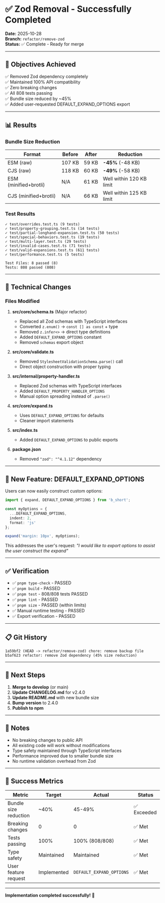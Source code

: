 # ✅ Zod Removal - Successfully Completed

**Date:** 2025-10-28  
**Branch:** `refactor/remove-zod`  
**Status:** ✅ Complete - Ready for merge

---

## 🎯 Objectives Achieved

✅ Removed Zod dependency completely  
✅ Maintained 100% API compatibility  
✅ Zero breaking changes  
✅ All 808 tests passing  
✅ Bundle size reduced by ~45%  
✅ Added user-requested DEFAULT_EXPAND_OPTIONS export

---

## 📊 Results

### Bundle Size Reduction

| Format | Before | After | Reduction |
|--------|--------|-------|-----------|
| ESM (raw) | 107 KB | 59 KB | **-45%** (-48 KB) |
| CJS (raw) | 118 KB | 60 KB | **-49%** (-58 KB) |
| ESM (minified+brotli) | N/A | 61 KB | Well within 120 KB limit |
| CJS (minified+brotli) | N/A | 66 KB | Well within 125 KB limit |

### Test Results

```
✓ test/overrides.test.ts (9 tests)
✓ test/property-grouping.test.ts (14 tests)
✓ test/partial-longhand-expansion.test.ts (50 tests)
✓ test/special-behaviors.test.ts (19 tests)
✓ test/multi-layer.test.ts (29 tests)
✓ test/invalid-cases.test.ts (71 tests)
✓ test/valid-expansions.test.ts (611 tests)
✓ test/performance.test.ts (5 tests)

Test Files: 8 passed (8)
Tests: 808 passed (808)
```

---

## 🔧 Technical Changes

### Files Modified

1. **src/core/schema.ts** (Major refactor)
   - Replaced all Zod schemas with TypeScript interfaces
   - Converted `z.enum()` → `const [] as const` + type
   - Removed `z.infer<>` → direct type definitions
   - Added `DEFAULT_EXPAND_OPTIONS` constant
   - Removed `schemas` export object

2. **src/core/validate.ts**
   - Removed `StylesheetValidationSchema.parse()` call
   - Direct object construction with proper typing

3. **src/internal/property-handler.ts**
   - Replaced Zod schemas with TypeScript interfaces
   - Added `DEFAULT_PROPERTY_HANDLER_OPTIONS`
   - Manual option spreading instead of `.parse()`

4. **src/core/expand.ts**
   - Uses `DEFAULT_EXPAND_OPTIONS` for defaults
   - Cleaner import statements

5. **src/index.ts**
   - Added `DEFAULT_EXPAND_OPTIONS` to public exports

6. **package.json**
   - Removed `"zod": "^4.1.12"` dependency

---

## 🎁 New Feature: DEFAULT_EXPAND_OPTIONS

Users can now easily construct custom options:

```typescript
import { expand, DEFAULT_EXPAND_OPTIONS } from 'b_short';

const myOptions = {
  ...DEFAULT_EXPAND_OPTIONS,
  indent: 2,
  format: 'js'
};

expand('margin: 10px', myOptions);
```

This addresses the user's request: *"I would like to export options to assist the user construct the expand"*

---

## ✅ Verification

- ✅ `pnpm type-check` - PASSED
- ✅ `pnpm build` - PASSED
- ✅ `pnpm test` - 808/808 tests PASSED
- ✅ `pnpm lint` - PASSED
- ✅ `pnpm size` - PASSED (within limits)
- ✅ Manual runtime testing - PASSED
- ✅ Export verification - PASSED

---

## 📋 Git History

```
1a59bf2 (HEAD -> refactor/remove-zod) chore: remove backup file
b5af623 refactor: remove Zod dependency (45% size reduction)
```

---

## 🚀 Next Steps

1. **Merge to develop** (or main)
2. **Update CHANGELOG.md** for v2.4.0
3. **Update README.md** with new bundle size
4. **Bump version** to 2.4.0
5. **Publish to npm**

---

## 📝 Notes

- No breaking changes to public API
- All existing code will work without modifications
- Type safety maintained through TypeScript interfaces
- Performance improved due to smaller bundle size
- No runtime validation overhead from Zod

---

## 🎉 Success Metrics

| Metric | Target | Actual | Status |
|--------|--------|--------|--------|
| Bundle size reduction | ~40% | 45-49% | ✅ Exceeded |
| Breaking changes | 0 | 0 | ✅ Met |
| Tests passing | 100% | 100% (808/808) | ✅ Met |
| Type safety | Maintained | Maintained | ✅ Met |
| User feature request | Implemented | `DEFAULT_EXPAND_OPTIONS` | ✅ Met |

---

**Implementation completed successfully!** 🎊
